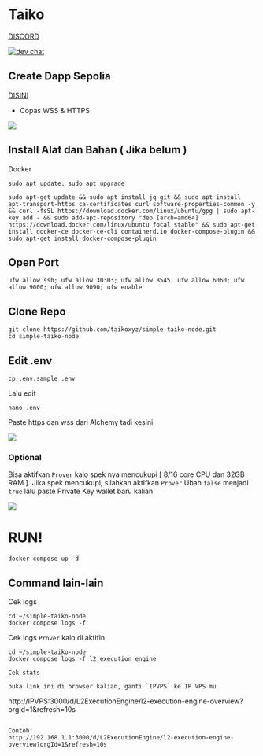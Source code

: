 # Taiko
[DISCORD](https://discord.gg/taikoxyz)

[![dev chat](https://discordapp.com/api/guilds/984015101017346058/widget.png?style=banner2)]([https://discord.gg/taikoxyz])


## Create Dapp Sepolia
[DISINI](https://dashboard.alchemy.com/)
- Copas WSS & HTTPS

<p align="left"><img height="auto" width="auto" src="https://user-images.githubusercontent.com/98658943/227556609-c0fe2742-cc1c-4322-9a83-3de0def97a2d.png"</p>


## Install Alat dan Bahan ( Jika belum )

Docker
```
sudo apt update; sudo apt upgrade
```

```
sudo apt-get update && sudo apt install jq git && sudo apt install apt-transport-https ca-certificates curl software-properties-common -y && curl -fsSL https://download.docker.com/linux/ubuntu/gpg | sudo apt-key add - && sudo add-apt-repository "deb [arch=amd64] https://download.docker.com/linux/ubuntu focal stable" && sudo apt-get install docker-ce docker-ce-cli containerd.io docker-compose-plugin && sudo apt-get install docker-compose-plugin
```

## Open Port

```
ufw allow ssh; ufw allow 30303; ufw allow 8545; ufw allow 6060; ufw allow 9000; ufw allow 9090; ufw enable
```

## Clone Repo

```
git clone https://github.com/taikoxyz/simple-taiko-node.git
cd simple-taiko-node
```

## Edit .env

```
cp .env.sample .env
```

Lalu edit
```
nano .env
```

Paste https dan wss dari Alchemy tadi kesini
<p align="left"><img height="auto" width="auto" src="https://user-images.githubusercontent.com/98658943/227559350-8362428d-3fc6-4e14-8c2d-fea6b484f2bb.png"</p>

### Optional

Bisa aktifkan `Prover` kalo spek nya mencukupi [ 8/16 core CPU dan 32GB  RAM ]. Jika spek mencukupi, silahkan aktifkan `Prover`
Ubah `false` menjadi `true` lalu paste Private Key wallet baru kalian

<p align="left"><img height="auto" width="auto" src="https://user-images.githubusercontent.com/98658943/227561715-fa7307c4-2783-4475-a5e8-3ecce9756b47.png"</p>

# RUN!

```
docker compose up -d
```

## Command lain-lain

Cek logs

```
cd ~/simple-taiko-node
docker compose logs -f
```

Cek logs `Prover` kalo di aktifin

```
cd ~/simple-taiko-node
docker compose logs -f l2_execution_engine

Cek stats

buka link ini di browser kalian, ganti `IPVPS` ke IP VPS mu
```
http://IPVPS:3000/d/L2ExecutionEngine/l2-execution-engine-overview?orgId=1&refresh=10s
```

Contoh:
http://192.168.1.1:3000/d/L2ExecutionEngine/l2-execution-engine-overview?orgId=1&refresh=10s
